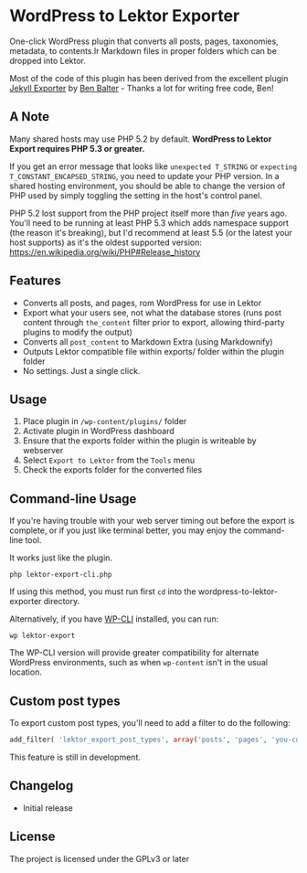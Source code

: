 # WordPress to Lektor Exporter

One-click WordPress plugin that converts all posts, pages, taxonomies, metadata, to contents.lr Markdown files in proper folders which can be dropped into Lektor.

Most of the code of this plugin has been derived from the excellent plugin [Jekyll Exporter](https://github.com/benbalter/wordpress-to-jekyll-exporter) by [Ben Balter](https://github.com/benbalter) - Thanks a lot for writing free code, Ben!

## A Note

Many shared hosts may use PHP 5.2 by default. **WordPress to Lektor Export requires PHP 5.3 or greater.**

If you get an error message that looks like `unexpected T_STRING` or `expecting T_CONSTANT_ENCAPSED_STRING`, you need to update your PHP version. In a shared hosting environment, you should be able to change the version of PHP used by simply toggling the setting in the host's control panel.

PHP 5.2 lost support from the PHP project itself more than *five* years ago. You'll need to be running at least PHP 5.3 which adds namespace support (the reason it's breaking), but I'd recommend at least 5.5 (or the latest your host supports) as it's the oldest supported version: https://en.wikipedia.org/wiki/PHP#Release_history

## Features


* Converts all posts, and pages, rom WordPress for use in Lektor
* Export what your users see, not what the database stores (runs post content through `the_content` filter prior to export, allowing third-party plugins to modify the output)
* Converts all `post_content` to Markdown Extra (using Markdownify)
* Outputs Lektor compatible file within exports/ folder within the plugin folder
* No settings. Just a single click.

## Usage

1. Place plugin in `/wp-content/plugins/` folder
2. Activate plugin in WordPress dashboard
3. Ensure that the exports folder within the plugin is writeable by webserver
4. Select `Export to Lektor` from the `Tools` menu
5. Check the exports folder for the converted files

## Command-line Usage

If you're having trouble with your web server timing out before the export is complete, or if you just like terminal better, you may enjoy the command-line tool.

It works just like the plugin.

```
php lektor-export-cli.php
```

If using this method, you must run first `cd` into the wordpress-to-lektor-exporter directory.

Alternatively, if you have [WP-CLI](http://wp-cli.org) installed, you can run:

```
wp lektor-export
```

The WP-CLI version will provide greater compatibility for alternate WordPress environments, such as when `wp-content` isn't in the usual location.

## Custom post types

To export custom post types, you'll need to add a filter to do the following:

```php
add_filter( 'lektor_export_post_types', array('posts', 'pages', 'you-custom-post-type') );
```
This feature is still in development.

## Changelog

* Initial release

## License

The project is licensed under the GPLv3 or later
